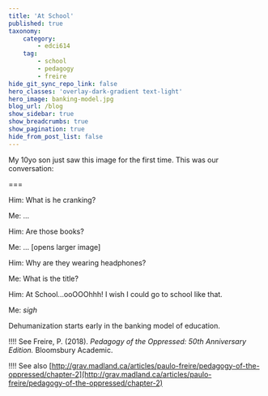 ```yaml
---
title: 'At School'
published: true
taxonomy:
    category:
        - edci614
    tag:
        - school
        - pedagogy
        - freire
hide_git_sync_repo_link: false
hero_classes: 'overlay-dark-gradient text-light'
hero_image: banking-model.jpg
blog_url: /blog
show_sidebar: true
show_breadcrumbs: true
show_pagination: true
hide_from_post_list: false
---
```


My 10yo son just saw this image for the first time. This was our conversation:

===

Him: What is he cranking?

Me: ...

Him: Are those books?

Me: ... [opens larger image]

Him: Why are they wearing headphones?

Me: What is the title?

Him: At School...ooOOOhhh! I wish I could go to school like that.

Me: *sigh*

Dehumanization starts early in the banking model of education.

!!!! See Freire, P. (2018). *Pedagogy of the Oppressed: 50th Anniversary Edition.* Bloomsbury Academic.

!!!! See also [http://grav.madland.ca/articles/paulo-freire/pedagogy-of-the-oppressed/chapter-2](http://grav.madland.ca/articles/paulo-freire/pedagogy-of-the-oppressed/chapter-2)
